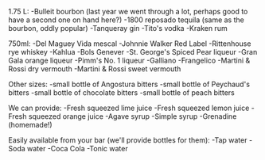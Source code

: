 1.75 L:
-Bulleit bourbon (last year we went through a lot, perhaps good to have a second one on hand here?)
-1800 reposado tequila (same as the bourbon, oddly popular)
-Tanqueray gin
-Tito's vodka
-Kraken rum

750ml:
-Del Maguey Vida mescal
-Johnnie Walker Red Label
-Rittenhouse rye whiskey
-Kahlua
-Bols Genever
-St. George's Spiced Pear liqueur
-Gran Gala orange liqueur
-Pimm's No. 1 liqueur
-Galliano
-Frangelico
-Martini & Rossi dry vermouth
-Martini & Rossi sweet vermouth

Other sizes:
-small bottle of Angostura bitters
-small bottle of Peychaud's bitters
-small bottle of chocolate bitters
-small bottle of peach bitters

We can provide:
-Fresh squeezed lime juice
-Fresh squeezed lemon juice
-Fresh squeezed orange juice
-Agave syrup
-Simple syrup
-Grenadine (homemade!)

Easily available from your bar (we'll provide bottles for them):
-Tap water
-Soda water
-Coca Cola
-Tonic water
